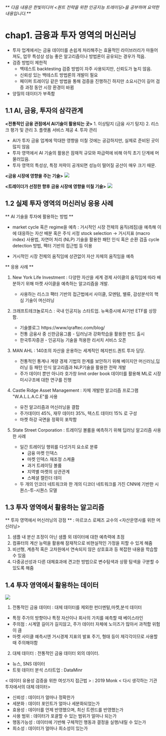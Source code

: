 _** 다음 내용은 한빛미디어 <퀀트 전략을 위한 인공지능 트레이딩>을 공부하며 요약한 내용입니다.**_
# chap1. 금융과 투자 영역의 머신러닝
- 투자 업계에서는 금융 데이터를 손쉽게 처리해주는 효율적인 라이브러리가 마들어져도, 업무 특성상 성능 좋은 알고리즘이나 방법론이 공유되는 경우가 적음.
- 검증 방법이 제한적
	- 백테스트 backtesting 검증 방법이 자주 사용되지만, 신뢰도가 높지 않음.
    - 신뢰성 있는 백테스트 방법론의 개발이 필요
    - 페이퍼 트레이딩 같은 방법을 통해 검증을 진행하긴 하지만 소요시간이 길어 검증 과정 동안 시장 환경이 바뀜
- 양질의 데이터가 부족함
   
## 1.1 AI, 금융, 투자의 삼각관계

  **<전통적인 금융 관점에서 AI기술이 활용되는 곳>**
      1. 이상탐지 (금융 사기 탐지)
      2. 리스크 평가 및 관리
      3. 플랫폼 서비스 제공
      4. 투자 관리

- AI가 투자 금융 업계에 막대한 영향을 미칠 것에는 공감하지만, 실제로 준비된 곳이 많지 않음
- 투자 영역에서 AI 기술의 활용은 잠재적 규모와 파급력에 비해 아직 초기 단계에 머물러있음. 
- 투자 영역의 특성상, 특정 저략이 공개되면 성능이 떨어질 공산이 매우 크기 때문.

**<금융 시장에 영향을 주는 기술>**
![](https://images.velog.io/images/hijyun/post/114780c4-43f9-436f-abd4-c4eb9866a4aa/image.png)

**<트레이더가 선정한 향후 금융 시장에 영향을 미칠 기술>**
![](https://images.velog.io/images/hijyun/post/6fde0698-507d-4f18-98ab-7c94a8d43ba4/image.png)

## 1.2 실제 투자 영역의 머신러닝 응용 사례
** AI 기술을 투자에 활용하는 방법 **
* market cycle 혹은 regime을 예측
: 거시적인 시장 전체의 움직(레짐)을 예측해 이에 대응하는 자산 배분 혹은 주식 서정 stock selection
-> 거시지표 (macro index) 사용법, 자연어 처리 (NLP) 기술을 활용한 패턴 인식 혹은 순환 검출 cycle detection 방법, 팩터 기반의 접근법 등 이용

* 거시적인 시장 전체의 움직임에 상관없이 자산 자체의 움직임을 예측

** 응용 사례 **

1. New York Life Investment
: 다양한 자산을 세계 경제 사이클의 움직임에 따라 배분하기 위해 마켓 사이클을 예측하는 알고리즘을 개발.
	- 사용하는 리스크 팩터 기반의 접근법에서 사이클, 모멘텀, 밸류, 감성분석의 핵심 기술이 머신러닝
    
2. 크래프트테크놀로지스
: 국내 인공지능 스타트업. 뉴욕증시에 AI기반 ETF를 상장함.
	- 기술블로그 https://www/qraftec.com/blog/
    - 전통 금융사 중 신한금융그룹 - 딥러닝과 강화학습을 활용한 펀드 출시
    - 한국투자증권 - 인공지능 기술을 적용한 리서치 서비스 오픈
    
3. MAN AHL
: 140조의 자산을 운용하는 세계적인 헤지펀드.퀀트 투자 담당. 
	- 전통적인 통계나 계량 경제 기법의 한계를 보안하기 위해 베이지안 머신러닝,딥러닝 등 패턴 인식 알고리즘과 NLP기술을 활용한 전략 개발
    - 주가 데이터 뿐만 아니라 호가창 limit order book 데이터를 활용해 ML로 시장 미시구조에 대한 연구를 진행
4. Castle Ridge Asset Management
: 자체 개발한 알고리즘 프로그램 "W.A.L.L.A.C.E"를 사용
	- 유전 알고리즘과 머신러닝을 결합
    - 주가데이터 45%, 재무 데이터 35%, 텍스트 데이터 15% 로 구성
    - 마켓 하강 국면을 정확히 포착함
5. State Street Corporation
	: 트레이딩 볼륨을 예측하기 위해 딥러닝 알고리즘 사용한 사례
    - 일간 트레이딩 행위를   다섯가지 요소로 분류
        - 금융 마켓 인덱스
        - 마켓 인덱스 재조정 스케줄
        - 과거 트레이딩 볼륨
        - 지역별 마켓의 상관관계
        - 스페셜 캘린더 데이
   - 두 개의 인코더 네트워크와 한 개의 디코더 네트워크를 가진 CNN에 기반한 시퀀스-투-시퀀스 모델


## 1.3 투자 영역에서 활용하는 알고리즘
** 투자 영역에서 머신러닝의 강점 **
: 마르코스 로페즈 교수의 <자산운영사를 위한 머신러닝>
1. 샘플 내 분산 조정이 아닌 샘플 외 데이터에 대한 예측력에 초점
2. 컴퓨터의 계산 능력을 활용해 잠재적으로 비현실적인 가정을 피할 수 있게 해줌
3. 비선형, 계층적 혹은 고차원에서 연속되지 않은 상호효과 등 복잡한 내용을 학습할 수 있음
4. 다중공선성과 다른 대체효과에 견고한 방법으로 변수탐색과 상황 탐색을 구분할 수 있도록 해줌

## 1.4 투자 영역에서 활용하는 데이터
![](https://images.velog.io/images/hijyun/post/41c8ba96-85ec-4a2b-a096-0171611cd093/image.png)

1. 전통적인 금융 데이터
: 대체 데이터를 제외한 펀더멘털,마켓,분석 데이터

- 특정 주가의 방향이나 특정 자산이나 회사의 가치를 예측할 때 베이스라인
- 주의점 : 시계열 길이가 길지않고, 주가 데이터 자체에 노이즈가 많아서 과적합 위험이 큼
- 마켓 사이클 예측시엔 거시경제 지표의 발표 주기, 형태 등이 제각각이므로 사용할 때 주의해야함

2. 대체 데이터
: 전통적인 금융 데이터 외의 데이터.
- 뉴스, SNS 데이터
- 트윗 데이터 분석 스타트업 : DataMinr

< 데이터 유용성 검증을 위한 여섯가지 접근법 >
: 2019 Monk < 다시 생각하는 기관 투자에서의 대체 데이터>
- 신뢰성 : 데이터가 얼마나 정확한가
- 세분화 : 데이터 포인트가 얼마나 세분화되었는가
- 효용성 : 데이터를 언제 반영했으며, 최신 트렌드를 반영했는가
- 사용 범위 : 데이터가 포괄할 수 있는 범위가 얼마나 되는가
- 행동가능성 : 데이터에 기반해 구체적인 행동과 결정을 실행/내릴 수 있는가
- 희소성 : 데이터가 얼마나 희소성이 있는가

